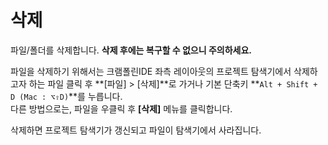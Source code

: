 # 삭제

파일/폴더를 삭제합니다. **삭제 후에는 복구할 수 없으니 주의하세요.**

파일을 삭제하기 위해서는 크램폴린IDE 좌측 레이아웃의 프로젝트 탐색기에서 삭제하고자 하는 파일 클릭 후 **\[파일] > \[삭제]**로 가거나 기본 단축키 **`Alt + Shift + D (Mac : ⌥⇧D)`**를 누릅니다. \
다른 방법으로는, 파일을 우클릭 후 **\[삭제]** 메뉴를 클릭합니다.

삭제하면 프로젝트 탐색기가 갱신되고 파일이 탐색기에서 사라집니다.
